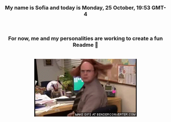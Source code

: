 


<div align="center">
<h3 >My name is Sofia and today is Monday, 25 October, 19:53 GMT-4</h3><br>
<h3 >For now, me and my personalities are working to create a fun Readme 👋
</h3><br>
<img src='img/dwight.gif' alt='working...'/>
</div>
